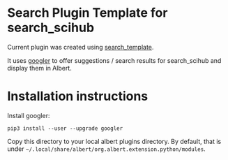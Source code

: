 # Search Plugin Template for search_scihub

Current plugin was created using
[search_template](https://github.com/bergercookie/awesome-albert-plugins/tree/master/plugins/search_template/%7B%7B%20cookiecutter.plugin_name%20%7D%7D).

It uses [googler](https://github.com/jarun/googler) to offer suggestions /
search results for search_scihub and display them in Albert.

# Installation instructions

Install googler:

`pip3 install --user --upgrade googler`

Copy this directory to your local albert plugins directory. By default, that is
under `~/.local/share/albert/org.albert.extension.python/modules`.
